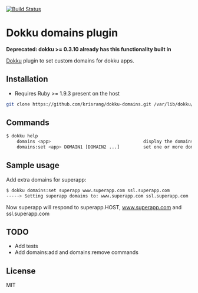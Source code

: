 [![Build Status](https://travis-ci.org/krisrang/dokku-domains.png?branch=master)](https://travis-ci.org/krisrang/dokku-domains)

Dokku domains plugin
=====

**Deprecated: dokku >= 0.3.10 already has this functionality built in**

[Dokku](https://github.com/progrium/dokku) plugin to set custom domains for dokku apps.

Installation
-----

* Requires Ruby >= 1.9.3 present on the host

```bash
git clone https://github.com/krisrang/dokku-domains.git /var/lib/dokku/plugins/domains
```

Commands
-----

```bash
$ dokku help
    domains <app>                                   display the domains for an app
    domains:set <app> DOMAIN1 [DOMAIN2 ...]         set one or more domains
```

Sample usage
-----

Add extra domains for superapp:

```bash
$ dokku domains:set superapp www.superapp.com ssl.superapp.com
-----> Setting superapp domains to: www.superapp.com ssl.superapp.com
```

Now superapp will respond to superapp.HOST, www.superapp.com and ssl.superapp.com

TODO
-----
* Add tests
* Add domains:add and domains:remove commands

License
-----
MIT
